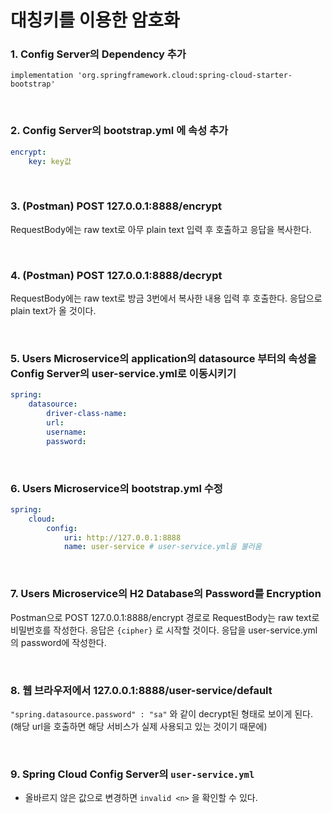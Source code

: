 # 대칭키를 이용한 암호화

### 1. Config Server의 Dependency 추가

```
implementation 'org.springframework.cloud:spring-cloud-starter-bootstrap'
```

<br>

### 2. Config Server의 bootstrap.yml 에 속성 추가

```yaml
encrypt:
	key: key값
```

<br>

### 3. (Postman) POST 127.0.0.1:8888/encrypt
RequestBody에는 raw text로 아무 plain text 입력 후 호출하고 응답을 복사한다.

<br>

### 4. (Postman) POST 127.0.0.1:8888/decrypt
RequestBody에는 raw text로 방금 3번에서 복사한 내용 입력 후 호출한다. 응답으로 plain text가 올 것이다.

<br>

### 5. Users Microservice의 application의 datasource 부터의 속성을 Config Server의 user-service.yml로 이동시키기
    
```yaml
spring:
    datasource:
        driver-class-name: 
        url:
        username:
        password: 
```

<br>

### 6. Users Microservice의 bootstrap.yml 수정
    
```yaml
spring:
    cloud:
        config:
            uri: http://127.0.0.1:8888
            name: user-service # user-service.yml을 불러움
```
    
<br>

### 7. Users Microservice의 H2 Database의 Password를 Encryption
Postman으로 POST 127.0.0.1:8888/encrypt 경로로 RequestBody는 raw text로 비밀번호를 작성한다.
응답은 `{cipher}` 로 시작할 것이다.
응답을 user-service.yml 의 password에 작성한다.


<br>

### 8. 웹 브라우저에서 127.0.0.1:8888/user-service/default
`"spring.datasource.password" : "sa"` 와 같이 decrypt된 형태로 보이게 된다. (해당 url을 호출하면 해당 서비스가 실제 사용되고 있는 것이기 때문에)

<br>

### 9. Spring Cloud Config Server의 `user-service.yml` 
- 올바르지 않은 값으로 변경하면 `invalid <n>` 을 확인할 수 있다.